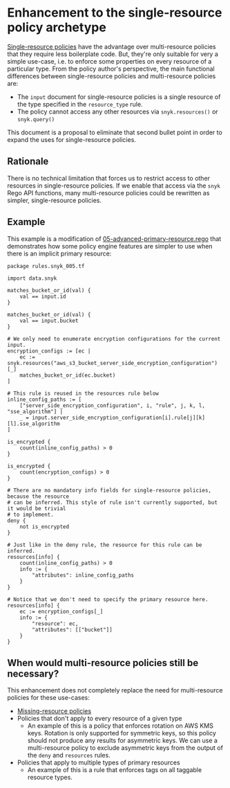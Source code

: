 # Enhancement to the single-resource policy archetype

[Single-resource policies](../policy_spec.md#single-resource-policy) have the advantage
over multi-resource policies that they require less boilerplate code. But, they're only
suitable for very a simple use-case, i.e. to enforce some properties on every resource
of a particular type. From the policy author's perspective, the main functional
differences between single-resource policies and multi-resource policies are:

* The `input` document for single-resource policies is a single resource of the type
  specified in the `resource_type` rule.
* The policy cannot access any other resources via `snyk.resources()` or `snyk.query()`

This document is a proposal to eliminate that second bullet point in order to expand the
uses for single-resource policies.

## Rationale

There is no technical limitation that forces us to restrict access to other resources in
single-resource policies. If we enable that access via the `snyk` Rego API functions,
many multi-resource policies could be rewritten as simpler, single-resource policies.

## Example

This example is a modification of
[05-advanced-primary-resource.rego](../../examples/05-advanced-primary-resource.rego)
that demonstrates how some policy engine features are simpler to use when there is an
implicit primary resource:

```open-policy-agent
package rules.snyk_005.tf

import data.snyk

matches_bucket_or_id(val) {
    val == input.id
}

matches_bucket_or_id(val) {
    val == input.bucket
}

# We only need to enumerate encryption configurations for the current input.
encryption_configs := [ec |
    ec := snyk.resources("aws_s3_bucket_server_side_encryption_configuration")[_]
    matches_bucket_or_id(ec.bucket)
]

# This rule is reused in the resources rule below
inline_config_paths := [
    ["server_side_encryption_configuration", i, "rule", j, k, l, "sse_algorithm"] |
    _ = input.server_side_encryption_configuration[i].rule[j][k][l].sse_algorithm
]

is_encrypted {
    count(inline_config_paths) > 0
}

is_encrypted {
    count(encryption_configs) > 0
}

# There are no mandatory info fields for single-resource policies, because the resource
# can be inferred. This style of rule isn't currently supported, but it would be trivial
# to implement.
deny {
    not is_encrypted
}

# Just like in the deny rule, the resource for this rule can be inferred.
resources[info] {
    count(inline_config_paths) > 0
    info := {
        "attributes": inline_config_paths
    }
}

# Notice that we don't need to specify the primary resource here.
resources[info] {
    ec := encryption_configs[_]
    info := {
        "resource": ec,
        "attributes": [["bucket"]]
    }
}
```

## When would multi-resource policies still be necessary?

This enhancement does not completely replace the need for multi-resource policies for
these use-cases:

* [Missing-resource policies](../policy_spec.md#missing-resource-policy)
* Policies that don't apply to every resource of a given type
  * An example of this is a policy that enforces rotation on AWS KMS keys. Rotation is
    only supported for symmetric keys, so this policy should not produce any results for
    asymmetric keys. We can use a multi-resource policy to exclude asymmetric keys from
    the output of the `deny` and `resources` rules.
* Policies that apply to multiple types of primary resources
  * An example of this is a rule that enforces tags on all taggable resource types.
